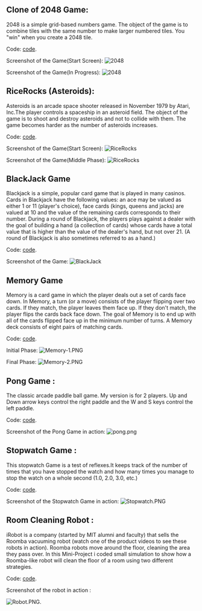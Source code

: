 ## Clone of 2048 Game:
2048 is a simple grid-based numbers game. The object of the game is to combine tiles with the same number to make larger numbered tiles. You "win" when you create a 2048 tile.

Code: [code](http://www.codeskulptor.org/#user41_vQaQAQqJsq_12.py).

Screenshot of the Game(Start Screen):
![2048](https://raw.githubusercontent.com/chaitanya6761/Python-Mini-Projects/master/screenshots/2048-1.PNG)

Screenshot of the Game(In Progress): 
![2048](https://raw.githubusercontent.com/chaitanya6761/Python-Mini-Projects/master/screenshots/2048-2.PNG)

## RiceRocks (Asteroids):
Asteroids is an arcade space shooter released in November 1979 by Atari, Inc.The player controls a spaceship in an asteroid field. The object of the game is to shoot and destroy asteroids and not to collide with them. The game becomes harder as the number of asteroids increases.

Code: [code](http://www.codeskulptor.org/#user40_u8JY81uxo8_7.py).

Screenshot of the Game(Start Screen):
![RiceRocks](https://raw.githubusercontent.com/chaitanya6761/Python-Mini-Projects/master/screenshots/Ricerocks-1.PNG)

Screenshot of the Game(Middle Phase): 
![RiceRocks](https://raw.githubusercontent.com/chaitanya6761/Python-Mini-Projects/master/screenshots/Ricerocks-2.png)

## BlackJack Game
Blackjack is a simple, popular card game that is played in many casinos. Cards in Blackjack have the following values: an ace may be valued as either 1 or 11 (player's choice), face cards (kings, queens and jacks) are valued at 10 and the value of the remaining cards corresponds to their number. During a round of Blackjack, the players plays against a dealer with the goal of building a hand (a collection of cards) whose cards have a total value that is higher than the value of the dealer's hand, but not over 21.  (A round of Blackjack is also sometimes referred to as a hand.)

Code: [code](http://www.codeskulptor.org/#user40_VCTO8mDaRGFhptd_0.py).

Screenshot of the Game:
![BlackJack](https://raw.githubusercontent.com/chaitanya6761/Python-Mini-Projects/master/screenshots/Blackjack.PNG)

## Memory Game
Memory is a card game in which the player deals out a set of cards face down. In Memory, a turn (or a move) consists of the player flipping over two cards. If they match, the player leaves them face up. If they don't match, the player flips the cards back face down. The goal of Memory is to end up with all of the cards flipped face up in the minimum number of turns.  A Memory deck consists of eight pairs of matching cards.

Code: [code](http://www.codeskulptor.org/#user40_Xr1Ak2FH0Q2JZay.py).

Initial Phase:
![Memory-1.PNG](https://raw.githubusercontent.com/chaitanya6761/Python-Mini-Projects/master/screenshots/Memory-1.PNG)

Final Phase:
![Memory-2.PNG](https://raw.githubusercontent.com/chaitanya6761/Python-Mini-Projects/master/screenshots/Memory-2.PNG)

## Pong Game :
The classic arcade paddle ball game. My version is for 2 players. Up and Down arrow keys control the right paddle and the W and S keys control the left paddle. 

Code: [code](http://www.codeskulptor.org/#user40_5cMzCDW4aFbcbqs_6.py). 

Screenshot of the Pong Game in action:
![pong.png](https://raw.githubusercontent.com/chaitanya6761/Python-Mini-Projects/master/screenshots/Pong.PNG)

## Stopwatch Game :
This stopwatch Game is  a test of reflexes.It keeps track of the number of times that you have stopped the watch and how many times you manage to stop the watch on a whole second (1.0, 2.0, 3.0, etc.)

Code: [code](http://www.codeskulptor.org/#user40_mrp098MiTF_4.py).

Screenshot of the Stopwatch Game in action:
![Stopwatch.PNG](https://raw.githubusercontent.com/chaitanya6761/Python-Mini-Projects/master/screenshots/Stopwatch.PNG)

## Room Cleaning Robot :
iRobot is a company (started by MIT alumni and faculty) that sells the Roomba vacuuming robot (watch one of the product videos to see these robots in action). Roomba robots move around the floor, cleaning the area they pass over. In this Mini-Project  i coded small  simulation to show how a Roomba-like robot will clean the floor of a room using two different strategies.

Code: [code](https://github.com/chaitanya6761/Python-Mini-Projects/tree/master/RoomCleaningRobot).

Screenshot of the robot in action :


![Robot.PNG](https://raw.githubusercontent.com/chaitanya6761/Python-Mini-Projects/master/screenshots/Robot.PNG).

